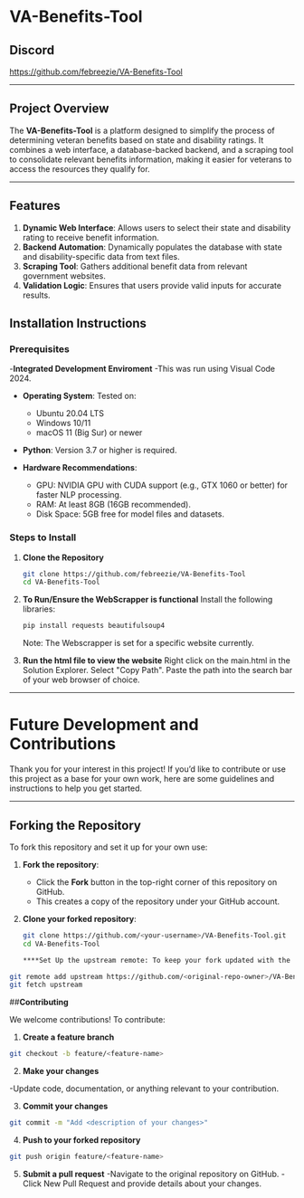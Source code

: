 # VA-Benefits-Tool

## Discord

https://github.com/febreezie/VA-Benefits-Tool

---

## Project Overview

The **VA-Benefits-Tool** is a platform designed to simplify the process of determining veteran benefits based on state and disability ratings. It combines a web interface, a database-backed backend, and a scraping tool to consolidate relevant benefits information, making it easier for veterans to access the resources they qualify for.

---

## Features

1. **Dynamic Web Interface**: Allows users to select their state and disability rating to receive benefit information.
2. **Backend Automation**: Dynamically populates the database with state and disability-specific data from text files.
3. **Scraping Tool**: Gathers additional benefit data from relevant government websites.
4. **Validation Logic**: Ensures that users provide valid inputs for accurate results.



## Installation Instructions

### Prerequisites

-**Integrated Development Enviroment**
  -This was run using Visual Code 2024.

- **Operating System**: Tested on:
  - Ubuntu 20.04 LTS
  - Windows 10/11
  - macOS 11 (Big Sur) or newer

- **Python**: Version 3.7 or higher is required.

- **Hardware Recommendations**:
  - GPU: NVIDIA GPU with CUDA support (e.g., GTX 1060 or better) for faster NLP processing.
  - RAM: At least 8GB (16GB recommended).
  - Disk Space: 5GB free for model files and datasets.


### Steps to Install

1. **Clone the Repository**
   ```bash
   git clone https://github.com/febreezie/VA-Benefits-Tool
   cd VA-Benefits-Tool

2. **To Run/Ensure the WebScrapper is functional**
   Install the following libraries:
   ```bash
   pip install requests beautifulsoup4
   ```
   Note: The Webscrapper is set for a specific website currently.

3. **Run the html file to view the website**
	Right click on the main.html in the Solution Explorer.
	Select "Copy Path".
	Paste the path into the search bar of your web browser of choice.

  --------------------------------------------------------------------------------------------------------------------------------

# **Future Development and Contributions**

Thank you for your interest in this project! If you’d like to contribute or use this project as a base for your own work, here are some guidelines and instructions to help you get started.

---

## **Forking the Repository**

To fork this repository and set it up for your own use:

1. **Fork the repository**:
   - Click the **Fork** button in the top-right corner of this repository on GitHub.
   - This creates a copy of the repository under your GitHub account.

2. **Clone your forked repository**:
   ```bash
   git clone https://github.com/<your-username>/VA-Benefits-Tool.git
   cd VA-Benefits-Tool

   ****Set Up the upstream remote: To keep your fork updated with the original repository:  

```bash
git remote add upstream https://github.com/<original-repo-owner>/VA-Benefits-Tool.git
git fetch upstream
```      
##**Contributing**

We welcome contributions! To contribute:

1. **Create a feature branch**

```bash
git checkout -b feature/<feature-name>
``` 

2. **Make your changes**

-Update code, documentation, or anything relevant to your contribution.

3. **Commit your changes**

```bash
git commit -m "Add <description of your changes>"
``` 
4. **Push to your forked repository**

```bash
git push origin feature/<feature-name>
``` 

5. **Submit a pull request**
-Navigate to the original repository on GitHub.
-Click New Pull Request and provide details about your changes.